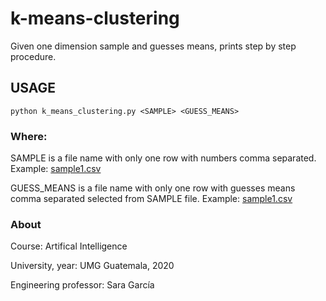 # k-means-clustering
Given one dimension sample and guesses means, prints step by step procedure.

## USAGE

```
python k_means_clustering.py <SAMPLE> <GUESS_MEANS>
```

### Where:

SAMPLE is a file name with only one row with numbers comma separated.  Example: [sample1.csv](./sample1.csv)

GUESS_MEANS is a file name with only one row with guesses means comma separated selected from SAMPLE file.  Example: [sample1.csv](./guess_means1.csv)

### About

Course: Artifical Intelligence

University, year: UMG Guatemala, 2020

Engineering professor: Sara García

